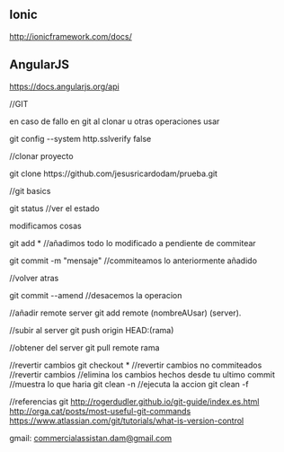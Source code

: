 ## Ionic
<a href="http://ionicframework.com/docs/">http://ionicframework.com/docs/</a>

## AngularJS
<a href="https://docs.angularjs.org/api">https://docs.angularjs.org/api</a>

//GIT
<p>en caso de fallo en git al clonar u otras operaciones usar</p>
<p>git config --system http.sslverify false</p>
<p>//clonar proyecto</p>
<p>git clone https://github.com/jesusricardodam/prueba.git</p>
<p>//git basics</p>
<p>git status //ver el estado</p>
<p>modificamos cosas</p>
<p>git add * //añadimos todo lo modificado a pendiente de commitear</p>
<p>git commit -m "mensaje"  //commiteamos lo anteriormente añadido</p>
<p>//volver atras</p>
<p>git commit --amend //desacemos la operacion</p>

//añadir remote server
git add remote (nombreAUsar) (server).

//subir al server
git push origin HEAD:(rama)

//obtener del server
git pull remote rama

//revertir cambios
git checkout * //revertir cambios no commiteados
//revertir cambios
//elimina los cambios hechos desde tu ultimo commit
//muestra lo que haria
git clean -n
//ejecuta la accion
git clean -f

//referencias git
<a hrf="http://rogerdudler.github.io/git-guide/index.es.html">http://rogerdudler.github.io/git-guide/index.es.html</a>
<a hrf="http://orga.cat/posts/most-useful-git-commands">http://orga.cat/posts/most-useful-git-commands</a>
<a hrf="https://www.atlassian.com/git/tutorials/what-is-version-control">https://www.atlassian.com/git/tutorials/what-is-version-control</a>


gmail: commercialassistan.dam@gmail.com

